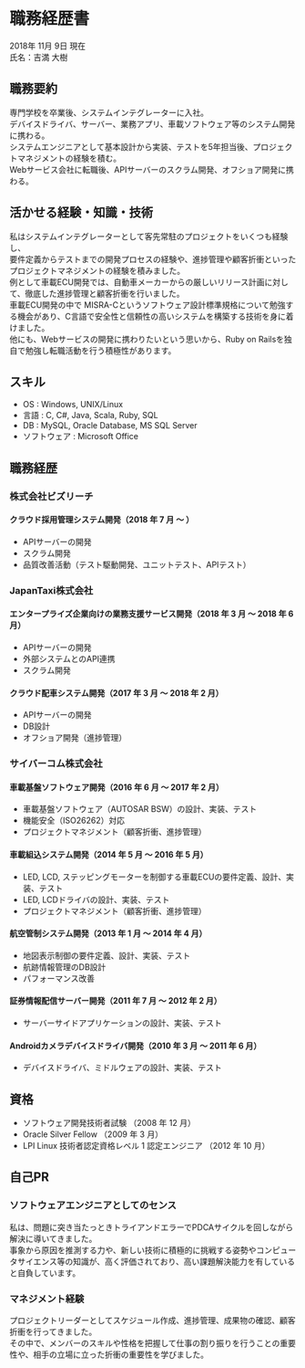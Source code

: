 # 職務経歴書

2018年 11月 9日 現在  
氏名：吉満 大樹

## 職務要約

専門学校を卒業後、システムインテグレーターに入社。  
デバイスドライバ、サーバー、業務アプリ、車載ソフトウェア等のシステム開発に携わる。  
システムエンジニアとして基本設計から実装、テストを5年担当後、プロジェクトマネジメントの経験を積む。  
Webサービス会社に転職後、APIサーバーのスクラム開発、オフショア開発に携わる。

## 活かせる経験・知識・技術

私はシステムインテグレーターとして客先常駐のプロジェクトをいくつも経験し、  
要件定義からテストまでの開発プロセスの経験や、進捗管理や顧客折衝といったプロジェクトマネジメントの経験を積みました。  
例として車載ECU開発では、自動車メーカーからの厳しいリリース計画に対して、徹底した進捗管理と顧客折衝を行いました。  
車載ECU開発の中で MISRA-Cというソフトウェア設計標準規格について勉強する機会があり、C言語で安全性と信頼性の高いシステムを構築する技術を身に着けました。  
他にも、Webサービスの開発に携わりたいという思いから、Ruby on Railsを独自で勉強し転職活動を行う積極性があります。

## スキル

- OS : Windows, UNIX/Linux
- 言語 : C, C#, Java, Scala, Ruby, SQL
- DB : MySQL, Oracle Database, MS SQL Server
- ソフトウェア : Microsoft Office

## 職務経歴

### 株式会社ビズリーチ

#### クラウド採用管理システム開発（2018 年 7 月 〜 ）
- APIサーバーの開発
- スクラム開発
- 品質改善活動（テスト駆動開発、ユニットテスト、APIテスト）

### JapanTaxi株式会社

#### エンタープライズ企業向けの業務支援サービス開発（2018 年 3 月 〜 2018 年 6 月）
- APIサーバーの開発
- 外部システムとのAPI連携
- スクラム開発
#### クラウド配車システム開発（2017 年 3 月 〜 2018 年 2 月）
- APIサーバーの開発
- DB設計
- オフショア開発（進捗管理）

### サイバーコム株式会社

#### 車載基盤ソフトウェア開発（2016 年 6 月 〜 2017 年 2 月）
- 車載基盤ソフトウェア（AUTOSAR BSW）の設計、実装、テスト
- 機能安全（ISO26262）対応
- プロジェクトマネジメント（顧客折衝、進捗管理）
#### 車載組込システム開発（2014 年 5 月 〜 2016 年 5 月）
- LED, LCD, ステッピングモーターを制御する車載ECUの要件定義、設計、実装、テスト
- LED, LCDドライバの設計、実装、テスト
- プロジェクトマネジメント（顧客折衝、進捗管理）
#### 航空管制システム開発（2013 年 1 月 〜 2014 年 4 月）
- 地図表示制御の要件定義、設計、実装、テスト
- 航跡情報管理のDB設計
- パフォーマンス改善
#### 証券情報配信サーバー開発（2011 年 7 月 〜 2012 年 2 月）
- サーバーサイドアプリケーションの設計、実装、テスト
#### Androidカメラデバイスドライバ開発（2010 年 3 月 〜 2011 年 6 月）
- デバイスドライバ、ミドルウェアの設計、実装、テスト

## 資格

- ソフトウェア開発技術者試験 （2008 年 12 月）
- Oracle Silver Fellow （2009 年 3 月）
- LPI Linux 技術者認定資格レベル 1 認定エンジニア （2012 年 10 月）

## 自己PR

### ソフトウェアエンジニアとしてのセンス

私は、問題に突き当たっときトライアンドエラーでPDCAサイクルを回しながら解決に導いてきました。  
事象から原因を推測する力や、新しい技術に積極的に挑戦する姿勢やコンピュータサイエンス等の知識が、高く評価されており、高い課題解決能力を有していると自負しています。

### マネジメント経験

プロジェクトリーダーとしてスケジュール作成、進捗管理、成果物の確認、顧客折衝を行ってきました。  
その中で、メンバーのスキルや性格を把握して仕事の割り振りを行うことの重要性や、相手の立場に立った折衝の重要性を学びました。
